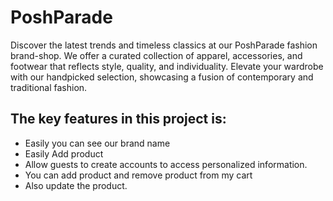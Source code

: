 
# PoshParade

Discover the latest trends and timeless classics at our PoshParade fashion brand-shop. We offer a curated collection of apparel, accessories, and footwear that reflects style, quality, and individuality. Elevate your wardrobe with our handpicked selection, showcasing a fusion of contemporary and traditional fashion.


## The key features in this project is:

 - Easily you can see our brand name
 - Easily Add product
 - Allow guests to create accounts to access personalized information.
 - You can add product and remove product from my cart
 - Also update the product. 


